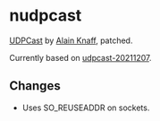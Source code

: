 # nudpcast
[UDPCast](https://wwww.udpcast.linux.lu/) by [Alain Knaff](http://knaff.lu/), patched.

Currently based on [udpcast-20211207](https://www.udpcast.linux.lu/download/udpcast-20211207.tar.gz).

## Changes

* Uses SO_REUSEADDR on sockets.
